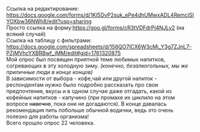 Ссылка на редактирование: https://docs.google.com/forms/d/1Kl5DvP2suk_ePe4dhUMwxADL4RemcjSIYOXbw36NWh8/edit?usp=sharing  
Просто ссылка на форму:https://goo.gl/forms/cR3tVDFdrPj4NJLy2 (на всякий случай)    
Ссылка на таблицу с фильтрами: https://docs.google.com/spreadsheets/d/156QO7lCX6W3cMj_Y3g7ZJnL7-PZjMVhcYXBRBwf_jMM/edit#gid=1761320875  
Мой опрос был посвящен приятной теме любимых напитков, согревающих в эту холодную зиму. *(конечно, безалкогольных, мы же приличные люди в конце концов)*  
В зависимости от выбора - кофе,чай или другой напиток - респондентам нужно было подробно рассказать про свои предпочтения, вкусы и в одном случае даже отгадать, какой из кофейных напитков - капучино (при промахе их циклило на этом вопросе ~~навечно~~, пока они не догадаются). В конце давалась рекомендация пить побольше обычной водички, ведь это очень полезно для работы организма!  
Всего прошло опрос 22 человека. 
